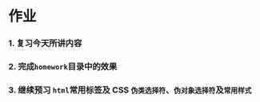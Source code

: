 # 作业

### 1. 复习今天所讲内容

### 2. 完成`homework`目录中的效果

### 3. 继续预习 `html`常用标签及 CSS `伪类选择符`、`伪对象选择符`及`常用样式`

